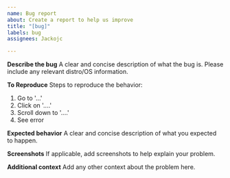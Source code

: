 ```yaml
---
name: Bug report
about: Create a report to help us improve
title: "[bug]"
labels: bug
assignees: Jackojc

---
```


**Describe the bug**
A clear and concise description of what the bug is. 
Please include any relevant distro/OS information.

**To Reproduce**
Steps to reproduce the behavior:
1. Go to '...'
2. Click on '....'
3. Scroll down to '....'
4. See error

**Expected behavior**
A clear and concise description of what you expected to happen.

**Screenshots**
If applicable, add screenshots to help explain your problem.

**Additional context**
Add any other context about the problem here.
